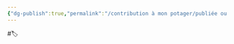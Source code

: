 ```yaml
---
{"dg-publish":true,"permalink":"/contribution à mon potager/publiée ou presque/mathématiques/"}
---
```


#🏷️ 